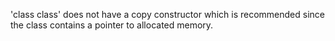'class class' does not have a copy constructor which is recommended since the class contains a pointer to allocated memory.